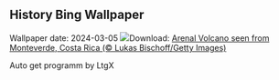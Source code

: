 ## History Bing Wallpaper
Wallpaper date: 2024-03-05
![](https://www.bing.com/th?id=OHR.ArenalCostaRica_EN-GB7820638738_UHD.jpg&w=1000)Download: [Arenal Volcano seen from Monteverde, Costa Rica (© Lukas Bischoff/Getty Images)](https://www.bing.com/th?id=OHR.ArenalCostaRica_EN-GB7820638738_UHD.jpg)

Auto get programm by LtgX
